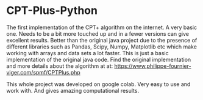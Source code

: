 # CPT-Plus-Python
The first implementation of the CPT+ algorithm on the internet. A very basic one. Needs to be a bit more touched up and in a fewer versions can give excellent results. Better than the original java project due to the presence of different libraries such as Pandas, Scipy, Numpy, Matplotlib etc which make working with arrays and data sets a lot faster. This is just a basic implementation of the original java code. Find the original implementation and more details about the algorithm at at: https://www.philippe-fournier-viger.com/spmf/CPTPlus.php

This whole project was developed on google colab. Very easy to use and work with. And gives amazing computational results.
